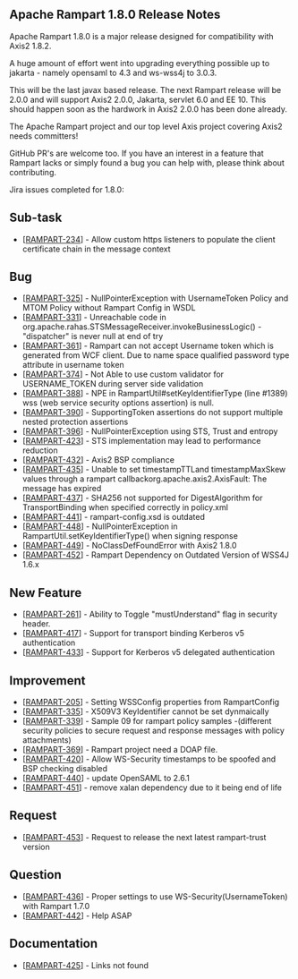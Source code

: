 Apache Rampart 1.8.0 Release Notes
---------------------------------

Apache Rampart 1.8.0 is a major release designed for compatibility with Axis2
1.8.2. 

A huge amount of effort went into upgrading everything possible up to jakarta - 
namely opensaml to 4.3 and ws-wss4j to 3.0.3.

This will be the last javax based release. The next Rampart release will be 2.0.0 
and will support Axis2 2.0.0, Jakarta, servlet 6.0 and EE 10. This should happen
soon as the hardwork in Axis2 2.0.0 has been done already.

The Apache Rampart project and our top level Axis project covering Axis2 needs committers! 

GitHub PR's are welcome too. If you have an interest in a feature that Rampart
lacks or simply found a bug you can help with, please think about contributing.

Jira issues completed for 1.8.0: 
<h2>        Sub-task
</h2>
<ul>
<li>[<a href='https://issues.apache.org/jira/browse/RAMPART-234'>RAMPART-234</a>] -         Allow custom https listeners to populate the client certificate chain in the message context
</li>
</ul>
            
<h2>        Bug
</h2>
<ul>
<li>[<a href='https://issues.apache.org/jira/browse/RAMPART-325'>RAMPART-325</a>] -         NullPointerException with UsernameToken Policy and MTOM Policy without Rampart Config in WSDL
</li>
<li>[<a href='https://issues.apache.org/jira/browse/RAMPART-331'>RAMPART-331</a>] -         Unreachable code in org.apache.rahas.STSMessageReceiver.invokeBusinessLogic() - &quot;dispatcher&quot; is never null at end of try
</li>
<li>[<a href='https://issues.apache.org/jira/browse/RAMPART-361'>RAMPART-361</a>] -         Rampart can not accept Username token which is generated from WCF client. Due to name space qualified password type attribute in username token
</li>
<li>[<a href='https://issues.apache.org/jira/browse/RAMPART-374'>RAMPART-374</a>] -         Not Able to use custom validator for USERNAME_TOKEN during server side validation
</li>
<li>[<a href='https://issues.apache.org/jira/browse/RAMPART-388'>RAMPART-388</a>] -         NPE in RampartUtil#setKeyIdentifierType (line #1389) wss (web service security options assertion) is null.
</li>
<li>[<a href='https://issues.apache.org/jira/browse/RAMPART-390'>RAMPART-390</a>] -         SupportingToken assertions do not support multiple nested protection assertions
</li>
<li>[<a href='https://issues.apache.org/jira/browse/RAMPART-396'>RAMPART-396</a>] -         NullPointerException using STS, Trust and entropy
</li>
<li>[<a href='https://issues.apache.org/jira/browse/RAMPART-423'>RAMPART-423</a>] -         STS implementation may lead to performance reduction
</li>
<li>[<a href='https://issues.apache.org/jira/browse/RAMPART-432'>RAMPART-432</a>] -         Axis2 BSP compliance
</li>
<li>[<a href='https://issues.apache.org/jira/browse/RAMPART-435'>RAMPART-435</a>] -         Unable to set timestampTTLand timestampMaxSkew values through a rampart callbackorg.apache.axis2.AxisFault: The message has expired 
</li>
<li>[<a href='https://issues.apache.org/jira/browse/RAMPART-437'>RAMPART-437</a>] -         SHA256 not supported for DigestAlgorithm for TransportBinding when specified correctly in policy.xml
</li>
<li>[<a href='https://issues.apache.org/jira/browse/RAMPART-441'>RAMPART-441</a>] -         rampart-config.xsd is outdated
</li>
<li>[<a href='https://issues.apache.org/jira/browse/RAMPART-448'>RAMPART-448</a>] -         NullPointerException in RampartUtil.setKeyIdentifierType() when signing response
</li>
<li>[<a href='https://issues.apache.org/jira/browse/RAMPART-449'>RAMPART-449</a>] -         NoClassDefFoundError with Axis2 1.8.0
</li>
<li>[<a href='https://issues.apache.org/jira/browse/RAMPART-452'>RAMPART-452</a>] -         Rampart Dependency on Outdated Version of WSS4J 1.6.x
</li>
</ul>
            
<h2>        New Feature
</h2>
<ul>
<li>[<a href='https://issues.apache.org/jira/browse/RAMPART-261'>RAMPART-261</a>] -         Ability to Toggle &quot;mustUnderstand&quot; flag in security header.
</li>
<li>[<a href='https://issues.apache.org/jira/browse/RAMPART-417'>RAMPART-417</a>] -         Support for transport binding Kerberos v5 authentication
</li>
<li>[<a href='https://issues.apache.org/jira/browse/RAMPART-433'>RAMPART-433</a>] -         Support for Kerberos v5 delegated authentication
</li>
</ul>
    
<h2>        Improvement
</h2>
<ul>
<li>[<a href='https://issues.apache.org/jira/browse/RAMPART-205'>RAMPART-205</a>] -         Setting WSSConfig properties from RampartConfig
</li>
<li>[<a href='https://issues.apache.org/jira/browse/RAMPART-335'>RAMPART-335</a>] -         X509V3 KeyIdentifier cannot be set dynmaically
</li>
<li>[<a href='https://issues.apache.org/jira/browse/RAMPART-339'>RAMPART-339</a>] -         Sample 09 for rampart policy samples -(different security policies to secure request and response messages with policy attachments)
</li>
<li>[<a href='https://issues.apache.org/jira/browse/RAMPART-369'>RAMPART-369</a>] -         Rampart project need a DOAP file. 
</li>
<li>[<a href='https://issues.apache.org/jira/browse/RAMPART-420'>RAMPART-420</a>] -         Allow WS-Security timestamps to be spoofed and BSP checking disabled
</li>
<li>[<a href='https://issues.apache.org/jira/browse/RAMPART-440'>RAMPART-440</a>] -         update OpenSAML to 2.6.1
</li>
<li>[<a href='https://issues.apache.org/jira/browse/RAMPART-451'>RAMPART-451</a>] -         remove xalan dependency due to it being end of life
</li>
</ul>
                                                                    
<h2>        Request
</h2>
<ul>
<li>[<a href='https://issues.apache.org/jira/browse/RAMPART-453'>RAMPART-453</a>] -         Request to release the next latest rampart-trust version
</li>
</ul>
    
<h2>        Question
</h2>
<ul>
<li>[<a href='https://issues.apache.org/jira/browse/RAMPART-436'>RAMPART-436</a>] -         Proper settings to use WS-Security(UsernameToken) with Rampart 1.7.0
</li>
<li>[<a href='https://issues.apache.org/jira/browse/RAMPART-442'>RAMPART-442</a>] -         Help ASAP
</li>
</ul>
                                                                            
<h2>        Documentation
</h2>
<ul>
<li>[<a href='https://issues.apache.org/jira/browse/RAMPART-425'>RAMPART-425</a>] -         Links not found
</li>
</ul>

